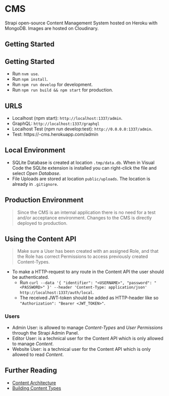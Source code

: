 # CMS

Strapi open-source Content Management System hosted on Heroku with MongoDB. Images are hosted on Cloudinary.

## Getting Started

## Getting Started

- Run `nvm use`.
- Run `npm install`.
- Run `npm run develop` for development.
- Run `npm run build && npm start` for production.

## URLS

- Localhost (npm start): `http://localhost:1337/admin`.
- GraphQL: `http://localhost:1337/graphql`
- Localhost Test (npm run develop:test): `http://0.0.0.0:1337/admin`.
- Test: https://<projectname>-cms.herokuapp.com/admin

## Local Environment

- SQLite Database is created at location `.tmp/data.db`. When in Visual Code the SQLite extension is installed you can right-click the file and select *Open Database*.
- File Uploads are stored at location `public/uploads`. The location is already in `.gitignore`.

## Production Environment

> Since the CMS is an internal application there is no need for a test and/or acceptance environment. Changes to the CMS is directly deployed to production.

## Using the Content API

> Make sure a User has been created with an assigned Role, and that the Role has correct Permissions to access previously created Content-Types.

- To make a HTTP-request to any route in the Content API the user should be authenticated.
    - Run `curl --data '{ "identifier": "<USERNAME>", "password": "<PASSWORD>" }' --header 'Content-Type: application/json' http://localhost:1337/auth/local`.
    - The received JWT-token should be added as HTTP-header like so `"Authorization": "Bearer <JWT_TOKEN>"`.

### Users

- Admin User: is allowed to manage *Content-Types* and *User Permissions* through the Strapi Admin Panel.
- Editor User: is a technical user for the Content API which is only allowed to manage *Content*.
- Website User: is a technical user for the Content API which is only allowed to read *Content*.

## Further Reading

- [Content Architecture](./docs/content-architecture.md)
- [Building Content Types](./docs/building-content-types.md)
